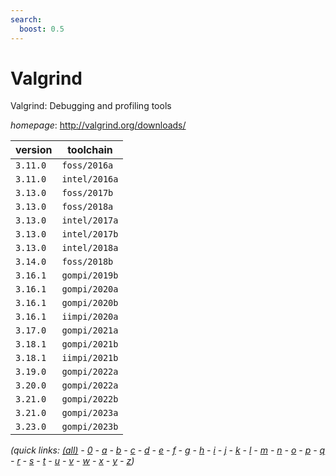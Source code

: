 ```yaml
---
search:
  boost: 0.5
---
```

# Valgrind

Valgrind: Debugging and profiling tools

*homepage*: <http://valgrind.org/downloads/>

version | toolchain
--------|----------
``3.11.0`` | ``foss/2016a``
``3.11.0`` | ``intel/2016a``
``3.13.0`` | ``foss/2017b``
``3.13.0`` | ``foss/2018a``
``3.13.0`` | ``intel/2017a``
``3.13.0`` | ``intel/2017b``
``3.13.0`` | ``intel/2018a``
``3.14.0`` | ``foss/2018b``
``3.16.1`` | ``gompi/2019b``
``3.16.1`` | ``gompi/2020a``
``3.16.1`` | ``gompi/2020b``
``3.16.1`` | ``iimpi/2020a``
``3.17.0`` | ``gompi/2021a``
``3.18.1`` | ``gompi/2021b``
``3.18.1`` | ``iimpi/2021b``
``3.19.0`` | ``gompi/2022a``
``3.20.0`` | ``gompi/2022a``
``3.21.0`` | ``gompi/2022b``
``3.21.0`` | ``gompi/2023a``
``3.23.0`` | ``gompi/2023b``


*(quick links: [(all)](../index.md) - [0](../0/index.md) - [a](../a/index.md) - [b](../b/index.md) - [c](../c/index.md) - [d](../d/index.md) - [e](../e/index.md) - [f](../f/index.md) - [g](../g/index.md) - [h](../h/index.md) - [i](../i/index.md) - [j](../j/index.md) - [k](../k/index.md) - [l](../l/index.md) - [m](../m/index.md) - [n](../n/index.md) - [o](../o/index.md) - [p](../p/index.md) - [q](../q/index.md) - [r](../r/index.md) - [s](../s/index.md) - [t](../t/index.md) - [u](../u/index.md) - [v](../v/index.md) - [w](../w/index.md) - [x](../x/index.md) - [y](../y/index.md) - [z](../z/index.md))*

